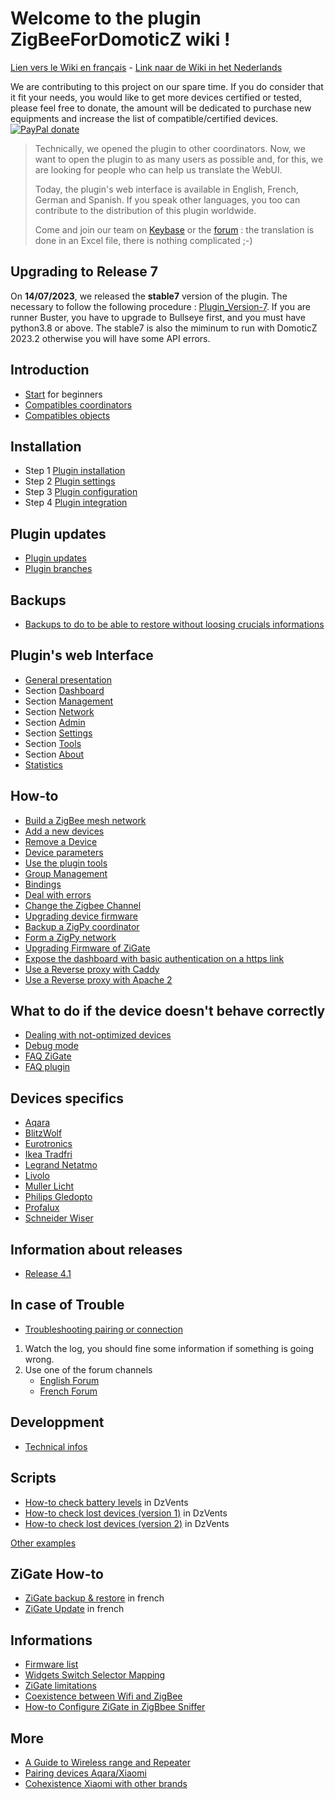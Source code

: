 # Welcome to the plugin ZigBeeForDomoticZ wiki !

[Lien vers le Wiki en français](../fr-fr/Readme.md) - [Link naar de Wiki in het Nederlands](../nl-dut/Readme.md)


We are contributing to this project on our spare time. If you do consider that it fit your needs, you would like to get more devices certified or tested, please feel free to donate, the amount will be dedicated to purchase new equipments and increase the list of compatible/certified devices.
[![PayPal donate](https://camo.githubusercontent.com/d5d24e33e2f4b6fe53987419a21b203c03789a8f/68747470733a2f2f696d672e736869656c64732e696f2f62616467652f446f6e6174652d50617950616c2d677265656e2e737667)](https://paypal.me/pipiche)

>Technically, we opened the plugin to other coordinators. Now, we want to open the plugin to as many users as possible and, for this, we are looking for people who can help us translate the WebUI.
>
>Today, the plugin's web interface is available in English, French, German and Spanish. If you speak other languages, you too can contribute to the distribution of this plugin worldwide.
>
> Come and join our team on [Keybase](https://keybase.io/team/zigateforum) or the [forum](https://www.domoticz.com/forum/viewforum.php?f=68) : the translation is done in an Excel file, there is nothing complicated ;-)


## Upgrading to Release 7

On __14/07/2023__, we released the __stable7__ version of the plugin. The necessary to follow the following procedure : [Plugin_Version-7](Release_7.1.md). If you are runner Buster, you have to upgrade to Bullseye first, and you must have python3.8 or above.
The stable7 is also the miminum to run with DomoticZ 2023.2 otherwise you will have some API errors.

## Introduction

* [Start](Info_Home.md) for beginners
* [Compatibles coordinators](Coordinators.md)
* [Compatibles objects](Objects.md)


## Installation

* Step 1 [Plugin installation](Plugin_Installation.md)
* Step 2 [Plugin settings](Plugin_Settings.md)
* Step 3 [Plugin configuration](Plugin_Configuration.md)
* Step 4 [Plugin integration](Plugin_Integration.md)


## Plugin updates

* [Plugin updates](Plugin_Update.md#plugin-update)
* [Plugin branches](Plugin_Update.md#plugin-branches)


## Backups

* [Backups to do to be able to restore without loosing crucials informations](Plugin_Backup.md)


## Plugin's web Interface

* [General presentation](WebUI_General-presentation.md)
* Section [Dashboard](WebUI_Dashboard.md)
* Section [Management](WebUI_Management.md)
* Section [Network](WebUI_Network.md)
* Section [Admin](WebUI_Admin.md)
* Section [Settings](WebUI_Settings.md)
* Section [Tools](WebUI_Tools.md)
* Section [About](WebUI_About.md)
* [Statistics](WebUI_Stastics)


## How-to

* [Build a ZigBee mesh network](HowTo_Build-a-ZigBee-network.md)
* [Add a new devices](HowTo_Pairing-device.md)
* [Remove a Device](HowTo_Remove-device.md)
* [Device parameters](HowTo_Device-parameters.md)
* [Use the plugin tools](HowTo_Using-tools.md)
* [Group Management](HowTo_Group-management.md)
* [Bindings](HowTo_Binding_Legrand.md)
* [Deal with errors](HowTo_Dealing-pluging-error.md)
* [Change the Zigbee Channel](HowTo_Change-ZigBee-channel.md)
* [Upgrading device firmware](HowTo_Update-device-firmware.md)
* [Backup a ZigPy coordinator](HowTo_Backup-zigpy-coordinators.md)
* [Form a ZigPy network](HowTo_Form-network-zigpy.md)
* [Upgrading Firmware of ZiGate](HowTo_Update-ZiGate-firmware.md)
* [Expose the dashboard with basic authentication on a https link](HowTo_Dashboard-Access-Basic-Auth.md)
* [Use a Reverse proxy with Caddy](HowTo_Reverse-Proxy-with-Caddy.md)
* [Use a Reverse proxy with Apache 2](HowTo_Reverse-Proxy-with-Apache2.md)


## What to do if the device doesn't behave correctly

* [Dealing with not-optimized devices](Problem_Dealing-with-none-optimized-device.md)
* [Debug mode](Problem_Debuging-mode.md)
* [FAQ ZiGate](FAQ_ZiGate.md)
* [FAQ plugin](Problem_FAQ.md)


## Devices specifics

* [Aqara](Corner_Aqara.md)
* [BlitzWolf](Corner_Blitzwolf.md)
* [Eurotronics](Corner_Eurotronics.md)
* [Ikea Tradfri](Corner_Ikea-Tradfri.md)
* [Legrand Netatmo](Corner_Legrand-Netatmo.md)
* [Livolo](Corner_Livolo.md)
* [Muller Licht](Corner_Tint.md)
* [Philips Gledopto](Corner_Philips-Gledopto.md)
* [Profalux](Corner_Profalux-corner.md)
* [Schneider Wiser](Corner_Schneider_Wiser.md)


## Information about releases

* [Release 4.1](Release_4.1.md)


## In case of Trouble

* [Troubleshooting pairing or connection](Troubleshooting_Pairing.md)

1. Watch the log, you should fine some information if something is going wrong.
1. Use one of the forum channels
   * [English Forum](https://www.domoticz.com/forum/viewforum.php?f=68)
   * [French Forum](https://easydomoticz.com/forum/viewforum.php?f=28)


## Developpment

* [Technical infos](Technical/Readme.md)

## Scripts

* [How-to check battery levels](../Contrib/CheckBatteryLevel.dzVents) in DzVents
* [How-to check lost devices (version 1)](../Contrib/CheckLastSeen.dzVents) in DzVents
* [How-to check lost devices (version 2)](../Contrib/CheckDeadDevices.lua) in DzVents

 [Other examples](https://github.com/zigbeefordomoticz/wiki/tree/master/Contrib)


## ZiGate How-to

 * [ZiGate backup & restore](https://zigate.fr/documentation/sauvegardez-et-restaurez-votre-zigate) in french
 * [ZiGate Update](https://zigate.fr/documentation/mise-a-jour-de-la-zigate) in french


## Informations

* [Firmware list](Info_Firmware-list.md)
* [Widgets Switch Selector Mapping](Info_Widgets-Switch-Selector-Mapping)
* [ZiGate limitations](Info_ZiGate-Limitations.md)
* [Coexistence between Wifi and ZigBee](Info_ZigBee-and-Wifi.md)
* [How-to Configure ZiGate in ZigBbee Sniffer](Info_Configure-ZiGate-as-Sniffer.md)


## More

* [A Guide to Wireless range and Repeater](https://blog.smartthings.com/iot101/a-guide-to-wireless-range-repeaters/)
* [Pairing devices Aqara/Xiaomi](https://community.hubitat.com/t/xiaomi-aqara-devices-pairing-keeping-them-connected/623)
* [Cohexistence Xiaomi with other brands](https://community.hubitat.com/t/xiaomi-aqara-devices-pairing-keeping-them-connected/623)
